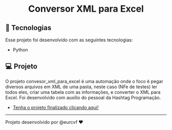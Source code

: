 <h1 align="center"> Conversor XML para Excel </h1>

## 🚀 Tecnologias

Esse projeto foi desenvolvido com as seguintes tecnologias:

- Python

## 💻 Projeto

O projeto convesor_xml_para_excel é uma automação onde o foco é pegar diversos arquivos em XML de uma pasta, neste caso (NFe de testes)
ler todos eles, criar uma tabela com as informações, e converter o XML para Excel.
Foi desenvolvido com auxilio do pessoal da Hashtag Programação.

- [Tenha o projeto finalizado clicando aqui! ](https://github.com/eurcvf/conversor_xml_para_excel)

---

Projeto desenvolvido por @eurcvf ♥

